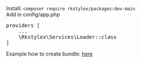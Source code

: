 Install: ```composer require rkstylex/packages:dev-main```
<br>Add in config/app.php <br>
<pre>
providers [
    ...
    \Rkstylex\Services\Loader::class
]
</pre>

<p>Example how to create bundle: <a href="https://github.com/raicho/horn.bg/tree/main/bundles">here</a></a></p>
